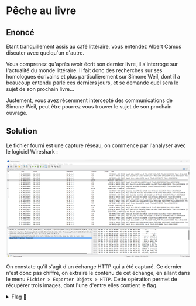 # Pêche au livre

## Enoncé
Etant tranquillement assis au café littéraire, vous entendez Albert Camus discuter avec quelqu'un d'autre.

Vous comprenez qu'après avoir écrit son dernier livre, il s'interroge sur l'actualité du monde littéraire. Il fait donc des recherches sur ses homologues écrivains et plus particulièrement sur Simone Weil, dont il a beaucoup entendu parlé ces derniers jours, et se demande quel sera le sujet de son prochain livre...

Justement, vous avez récemment intercepté des communications de Simone Weil, peut être pourrez vous trouver le sujet de son prochain ouvrage.


## Solution

Le fichier fourni est une capture réseau, on commence par l'analyser avec le logiciel Wireshark : 

<p align="center"><img src="Echange HTTP.png" alt="Echange HTTP" width="500"></p>

On constate qu'il s'agit d'un échange HTTP qui a été capturé.
Ce dernier n'est donc pas chiffré, on extraire le contenu de cet échange, en allant dans le menu `Fichier > Exporter Objets > HTTP`.
Cette opération permet de récupérer trois images, dont l'une d'entre elles contient le flag.

<details>
<summary> Flag 🚩</summary>
404CTF{345Y_W1r35h4rK}

<p align="center"><img src="./HTTP files/Hegel-sensei-uwu.png" alt="Flag" width="200"></p>

